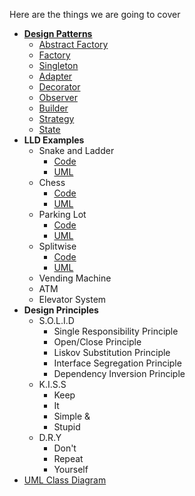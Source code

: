 Here are the things we are going to cover
- **[Design Patterns](./src/patterns)**
  - [Abstract Factory](./src/patterns/AbstractFactoryImpl.java)
  - [Factory](./src/patterns/FactoryImpl.java)
  - [Singleton](./src/patterns/SingletonImpl.java)
  - [Adapter](./src/patterns/AdapterImpl.java)
  - [Decorator](./src/patterns/DecoratorImpl.java)
  - [Observer](./src/patterns/ObserverImpl.java)
  - [Builder](./src/patterns/BuilderImpl.java)
  - [Strategy](./src/patterns/StrategyImpl.java)
  - [State](./src/patterns/StateImpl.java)
- **LLD Examples**
  - Snake and Ladder
    - [Code](./src/lldexamples/snakeladder/SnakeAndLadder.java)
    - [UML](./src/lldexamples/snakeladder/SnL_UML.png)
  - Chess
    - [Code](./src/lldexamples/chess/Chess.java)
    - [UML](./src/lldexamples/chess/ChessUML.png)
  - Parking Lot
    - [Code](./src/lldexamples/parkinglot/Parking.java)
    - [UML](./src/lldexamples/parkinglot/ParkingLotUML.png)
  - Splitwise
    - [Code](./src/lldexamples/splitwise/Splitwise.java)
    - [UML](./src/lldexamples/splitwise/SplitWiseUML.png)
  - Vending Machine
  - ATM
  - Elevator System
- **Design Principles**
  - S.O.L.I.D 
    - Single Responsibility Principle
    - Open/Close Principle
    - Liskov Substitution Principle
    - Interface Segregation Principle
    - Dependency Inversion Principle
  - K.I.S.S
    - Keep
    - It
    - Simple &
    - Stupid
  - D.R.Y
    - Don't
    - Repeat
    - Yourself
- [UML Class Diagram](./UML.md)


